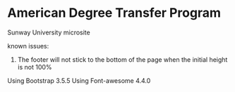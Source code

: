 # American Degree Transfer Program
Sunway University
microsite

known issues: 
1. The footer will not stick to the bottom of the page when the initial height is not 100%


Using Bootstrap 3.5.5
Using Font-awesome 4.4.0
